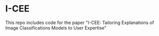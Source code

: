 # I-CEE
This repo includes code for the paper "I-CEE: Tailoring Explanations of Image Classifications Models to User Expertise"
